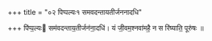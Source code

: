 +++
title = "०२ पिप्पल्यः१ समवदन्तायतीर्जननादधि"

+++
पि॑प्प॒ल्यः सम॑वदन्ताय॒तीर्जन॑ना॒दधि॑। यं जी॒वम॒श्नवा॑महै॒ न स रि॑ष्याति॒ पूरु॑षः ॥